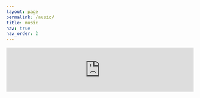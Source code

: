 ```yaml
---
layout: page
permalink: /music/
title: music
nav: true
nav_order: 2
---
```


<!-- _pages/music.md -->

<div class="embeds">

<iframe style="border: 0; width: 100%; height: 120px;" src="https://bandcamp.com/EmbeddedPlayer/track=1196891039/size=large/bgcol=333333/linkcol=e99708/tracklist=false/artwork=small/transparent=true/" seamless><a href="https://aeonsandaeons.bandcamp.com/track/trace">trace by aeonsandaeons</a></iframe>

</div>
